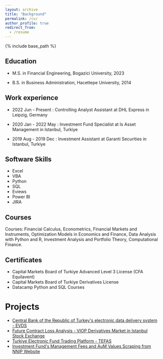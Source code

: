 ```yaml
---
layout: archive
title: "Background"
permalink: /cv/
author_profile: true
redirect_from:
  - /resume
---
```


{% include base_path %}



Education
---------
* M.S. in Financial Engineering, Bogazici University, 2023

* B.S. in Business Administration, Hacettepe University, 2014





Work experience
---------

* 2022 Jun - Present : Controlling Analyst Assistant at DHL Express in Leipzig, Germany

* 2020 Jan - 2022 May : Investment Fund Specialist at Is Asset Management in Istanbul, Turkiye

* 2019 Aug - 2019 Dec : Investment Assistant at Garanti Securities in Istanbul, Turkiye

  
Software Skills
---------
* Excel
* VBA
* Python
* SQL
* Eviews
* Power BI
* JIRA


  
Courses
---------
Courses: Financial Calculus, Econometrics, Financial Markets and 
Instruments, Optimization Models in Economics and Finance, Data 
Analysis with Python and R, Investment Analysis and Portfolio Theory, 
Computational Finance.

  
Certificates
---------
* Capital Markets Board of Turkiye Advanced Level 3 License (CFA Equilavent)
* Capital Markets Board of Turkiye Derivatives License
* Datacamp Python and SQL Courses 
  
Projects
============  
* [Central Bank of the Republic of Turkey's electronic data delivery system - EVDS](https://github.com/alihanucar/evds_TCMB)
* [Future Contract Loss Analysis - VIOP Derivatives Market in Istanbul Stock Exchange](https://github.com/alihanucar/futurelossanalysis)
* [Turkiye Electronic Fund Trading Platform - TEFAS](https://github.com/alihanucar/TefasAnalysis)
* [Investment Fund's Management Fees and AuM Values Scraping from NNIP Website](https://github.com/alihanucar/nnipscraping)
